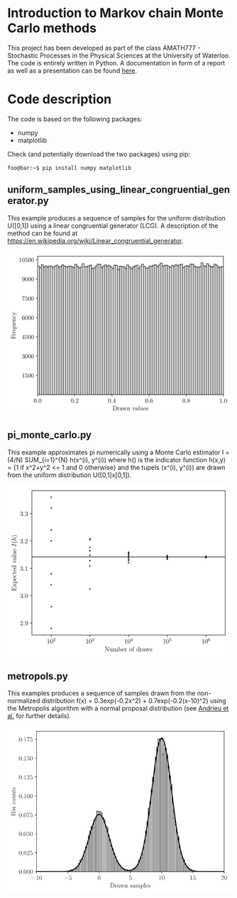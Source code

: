 # Introduction to Markov chain Monte Carlo methods
This project has been developed as part of the class AMATH777 - Stochastic Processes in the Physical Sciences at the University of Waterloo. The code is entirely written in Python. A documentation in form of a report as well as a presentation can be found [here](https://github.com/timudk/introduction_to_mcmc/tree/master/documentation).

# Code description
The code is based on the following packages:
* numpy 
* matplotlib

Check (and potentially download the two packages) using pip:
```console
foo@bar:~$ pip install numpy matplotlib
```

## uniform_samples_using_linear_congruential_generator.py
This example produces a sequence of samples for the uniform distribution U([0,1]) using a linear congruential generator (LCG). A description of the method can be found at https://en.wikipedia.org/wiki/Linear_congruential_generator.

<p align="center">
  <img src="https://github.com/timudk/introduction_to_mcmc/blob/master/sample_output/uniform_samples.jpg" width="650">

## pi_monte_carlo.py
This example approximates pi numerically using a Monte Carlo estimator I = (4/N) SUM_{i=1}^{N} h(x^(i), y^(i)) where h() is the indicator function h(x,y) = {1 if x^2+y^2 <= 1 and 0 otherwise} and the tupels (x^(i), y^(i)) are drawn from the uniform distribution U([0,1]x[0,1]).

<p align="center">
  <img src="https://github.com/timudk/introduction_to_mcmc/blob/master/sample_output/pi_monte_carlo.jpg" width="650">
  
## metropols.py
This examples produces a sequence of samples drawn from the non-normalized distribution f(x) = 0.3exp(-0.2x^2) + 0.7exp(-0.2(x-10)^2) using the Metropolis algorithm with a normal proposal distribution (see [Andrieu et al.](http://www.cs.ubc.ca/~arnaud/andrieu_defreitas_doucet_jordan_intromontecarlomachinelearning.pdf) for further details).

<p align="center">
  <img src="https://github.com/timudk/introduction_to_mcmc/blob/master/sample_output/metropolis.jpg" width="650">
